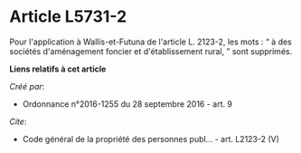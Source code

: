 # Article L5731-2

Pour l'application à Wallis-et-Futuna de l'article L. 2123-2, les mots : “ à des sociétés d'aménagement foncier et
d'établissement rural, ” sont supprimés.

**Liens relatifs à cet article**

_Créé par_:

  - Ordonnance n°2016-1255 du 28 septembre 2016 - art. 9

_Cite_:

  - Code général de la propriété des personnes publ... - art. L2123-2 (V)

